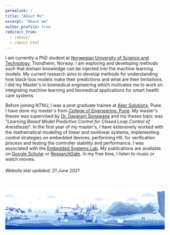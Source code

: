 ```yaml
---
permalink: /
title: "About Me"
excerpt: "About me"
author_profile: true
redirect_from: 
  - /about/
  - /about.html
---
```


I am currently a PhD student at <a href="https://www.ntnu.edu" target="_blank">Norwegian University of Science and Technology</a>, Trondheim, Norway. I am exploring and developing methods such that domain knowledge can be injected into the machine learning models. My current research aims to develop methods for understanding how black-box models make their predictions and what are their limitations. I did my Master's in biomedical engineering which motivates me to work on integrating machine learning and biomedical applications for smart health care systems.

Before joining NTNU, I was a post graduate trainee at [Aker Solutions](https://www.akersolutions.com), Pune. I have done my master's from [College of Engineering, Pune](https://www.coep.org.in). My master's theses was supervised by [Dr. Dayaram Sonawane](http://www.coepembeddedlab.com/sonawane.html) and my theses topic was "*Learning Based Model Predictive Control for Closed Loop Control of Anesthesia*". In the first year of my master's, I have extensively worked with the mathematical modeling of linear and nonlinear systems, implementing control strategies on embedded devices, performing HIL for verification process and testing the controller stability and performance. I was associated with the [Embedded Systems Lab](http://www.coepembeddedlab.com). My publications are available on [Google Scholar](https://scholar.google.com/citations?user=rUQxY7QAAAAJ&hl=en) or [ResearchGate](https://www.researchgate.net/profile/Saket-Adhau). In my free time, I listen to music or watch movies.
###### Website last updated: 21 June 2021

<br/><img src='/images/uis.png'>